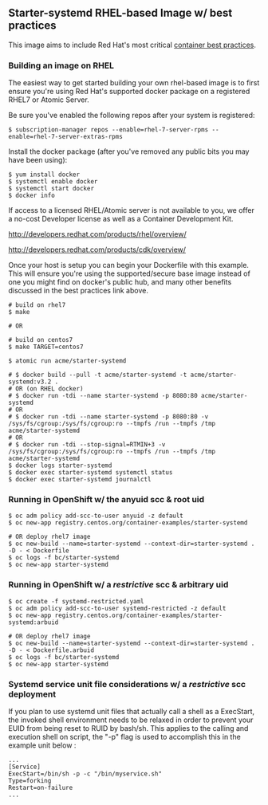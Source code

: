 ## Starter-systemd RHEL-based Image w/ best practices 
This image aims to include Red Hat's most critical [container best practices](http://docs.projectatomic.io/container-best-practices/).

### Building an image on RHEL
The easiest way to get started building your own rhel-based image is to first ensure you're using Red Hat's supported docker package on a registered RHEL7 or Atomic Server.

Be sure you've enabled the following repos after your system is registered:
```shell
$ subscription-manager repos --enable=rhel-7-server-rpms --enable=rhel-7-server-extras-rpms
```
Install the docker package (after you've removed any public bits you may have been using):
```shell
$ yum install docker
$ systemctl enable docker
$ systemctl start docker
$ docker info
```
If access to a licensed RHEL/Atomic server is not available to you, we offer a no-cost Developer license as well as a Container Development Kit.

http://developers.redhat.com/products/rhel/overview/  

http://developers.redhat.com/products/cdk/overview/

Once your host is setup you can begin your Dockerfile with this example. This will ensure you're using the supported/secure base image instead of one you might find on docker's public hub, and many other benefits discussed in the best practices link above.

```shell
# build on rhel7
$ make

# OR

# build on centos7
$ make TARGET=centos7
```

```shell
$ atomic run acme/starter-systemd

# $ docker build --pull -t acme/starter-systemd -t acme/starter-systemd:v3.2 .
# OR (on RHEL docker)
# $ docker run -tdi --name starter-systemd -p 8080:80 acme/starter-systemd
# OR
# $ docker run -tdi --name starter-systemd -p 8080:80 -v /sys/fs/cgroup:/sys/fs/cgroup:ro --tmpfs /run --tmpfs /tmp acme/starter-systemd
# OR
# $ docker run -tdi --stop-signal=RTMIN+3 -v /sys/fs/cgroup:/sys/fs/cgroup:ro --tmpfs /run --tmpfs /tmp acme/starter-systemd
$ docker logs starter-systemd 
$ docker exec starter-systemd systemctl status
$ docker exec starter-systemd journalctl
```
### Running in OpenShift w/ the anyuid scc & root uid

```shell
$ oc adm policy add-scc-to-user anyuid -z default
$ oc new-app registry.centos.org/container-examples/starter-systemd

# OR deploy rhel7 image
$ oc new-build --name=starter-systemd --context-dir=starter-systemd . -D - < Dockerfile
$ oc logs -f bc/starter-systemd
$ oc new-app starter-systemd
```
### Running in OpenShift w/ a _restrictive_ scc & arbitrary uid
```shell
$ oc create -f systemd-restricted.yaml
$ oc adm policy add-scc-to-user systemd-restricted -z default
$ oc new-app registry.centos.org/container-examples/starter-systemd:arbuid

# OR deploy rhel7 image
$ oc new-build --name=starter-systemd --context-dir=starter-systemd . -D - < Dockerfile.arbuid
$ oc logs -f bc/starter-systemd
$ oc new-app starter-systemd
```
### Systemd service unit file considerations w/ a _restrictive_ scc deployment

If you plan to use systemd unit files that actually call a shell as a ExecStart, the invoked shell environment needs to be relaxed in order to prevent your EUID from being reset to RUID by bash/sh.
This applies to the calling and execution shell on script, the "-p" flag is used to accomplish this in the example unit below :  

```shell
...
[Service]
ExecStart=/bin/sh -p -c "/bin/myservice.sh"
Type=forking
Restart=on-failure
...
```